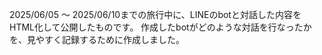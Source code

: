 2025/06/05 ～ 2025/06/10までの旅行中に、LINEのbotと対話した内容をHTML化して公開したものです。
作成したbotがどのような対話を行なったかを、見やすく記録するために作成しました。
